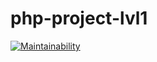 # php-project-lvl1

[![Maintainability](https://api.codeclimate.com/v1/badges/26bcfef5b9bdd7bdfb2f/maintainability)](https://codeclimate.com/github/vvgromo/php-project-lvl1/maintainability)
